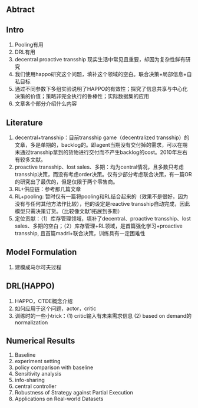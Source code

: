 ## Abtract

## Intro
1. Pooling有用
2. DRL有用
3. decentral proactive transship 现实生活中常见且重要，却因为复杂性鲜有研究
4. 我们使用happo研究这个问题，填补这个领域的空白。联合决策+局部信息+自私目标
5. 通过不同参数下多组实验说明了HAPPO的有效性；探究了信息共享与中心化决策的价值；策略非完全执行的鲁棒性；实际数据集的应用
6. 文章各个部分介绍什么内容
## Literature
1. decentral+transship：目前transship game（decentralized transship）的文章，多是单期的，backlog的。即agent当期没有交付掉的需求，可以在期末通过transship拿到的货物进行交付而不产生backlog的cost。2010年左右有较多文献。
2. proactive transship、lost sales、多期：均为central情况，且多数只考虑transship决策，而没有考虑order决策。仅有少部分考虑联合决策，有一篇OR的研究出了最优的，但是仅限于两个零售商。
3. RL+供应链：参考那几篇文章
4. RL+pooling: 暂时仅有一篇将pooling和RL结合起来的（效果不是很好，因为没有与任何其他方法作比较），他的设定是reactive transship自动完成，因此模型只需决策订货。（比较像文献1拓展到多期）
5. 定位贡献：（1）库存管理领域，填补了decentral、proactive transship、lost sales、多期的空白；（2）库存管理+RL领域，是首篇强化学习+proactive transship, 且首篇madrl+联合决策，训练具有一定困难性
## Model Formulation
1. 建模成马尔可夫过程
## DRL(HAPPO) 
1. HAPPO，CTDE概念介绍
2. 如何应用于这个问题，actor，critic
3. 训练时的一些小trick：(1) critic输入有未来需求信息 (2) based on demand的normalization
## Numerical Results
1. Baseline
2. experiment setting
3. policy comparison with baseline
4. Sensitivity analysis
5. info-sharing
6. central controller
7. Robustness of Strategy against Partial Execution
8. Applications on Real-world Datasets
